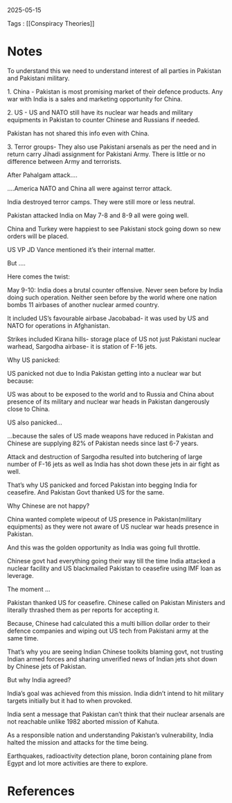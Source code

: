 2025-05-15

Tags : [[Conspiracy Theories]]

# Notes

To understand this we need to understand interest of all parties in Pakistan and Pakistani military.

1\. China - Pakistan is most promising market of their defence products. Any war with India is a sales and marketing opportunity for China.

2\. US - US and NATO still have its nuclear war heads and military equipments in Pakistan to counter Chinese and Russians if needed.

Pakistan has not shared this info even with China.

3\. Terror groups- They also use Pakistani arsenals as per the need and in return carry Jihadi assignment for Pakistani Army. There is little or no difference between Army and terrorists.

After Pahalgam attack….

….America NATO and China all were against terror attack.

India destroyed terror camps. They were still more or less neutral.

Pakistan attacked India on May 7-8 and 8-9 all were going well.

China and Turkey were happiest to see Pakistani stock going down so new orders will be placed.

US VP JD Vance mentioned it’s their internal matter.

But ….

Here comes the twist:

May 9-10: India does a brutal counter offensive. Never seen before by India doing such operation.
Neither seen before by the world where one nation bombs 11 airbases of another nuclear armed country.

It included US’s favourable airbase Jacobabad- it was used by US and NATO for operations in Afghanistan.

Strikes included Kirana hills- storage place of US not just Pakistani nuclear warhead, Sargodha airbase- it is station of F-16 jets.

Why US panicked:

US panicked not due to India Pakistan getting into a nuclear war but because:

US was about to be exposed to the world and to Russia and China about presence of its military and nuclear war heads in Pakistan dangerously close to China.

US also panicked…

…because the sales of US made weapons have reduced in Pakistan and Chinese are supplying 82% of Pakistan needs since last 6-7 years.

Attack and destruction of Sargodha resulted into butchering of large number of F-16 jets as well as India has shot down these jets in air fight as well.

That’s why US panicked and forced Pakistan into begging India for ceasefire. And Pakistan Govt thanked US for the same.

Why Chinese are not happy?

China wanted complete wipeout of US presence in Pakistan(military equipments) as they were not aware of US nuclear war heads presence in Pakistan.

And this was the golden opportunity as India was going full throttle.

Chinese govt had everything going their way till the time India attacked a nuclear facility and US blackmailed Pakistan to ceasefire using IMF loan as leverage.

The moment …

Pakistan thanked US for ceasefire. Chinese called on Pakistan Ministers and literally thrashed them as per reports for accepting it.

Because, Chinese had calculated this a multi billion dollar order to their defence companies and wiping out US tech from Pakistani army at the same time.

That’s why you are seeing Indian Chinese toolkits blaming govt, not trusting Indian armed forces and sharing unverified news of Indian jets shot down by Chinese jets of Pakistan.

But why India agreed?

India’s goal was achieved from this mission.
India didn’t intend to hit military targets initially but it had to when provoked.

India sent a message that Pakistan can’t think that their nuclear arsenals are not reachable unlike 1982 aborted mission of Kahuta.

As a responsible nation and understanding Pakistan’s vulnerability, India halted the mission and attacks for the time being.

Earthquakes, radioactivity detection plane, boron containing plane from Egypt and lot more activities are there to explore.

# References